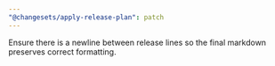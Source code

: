 ```yaml
---
"@changesets/apply-release-plan": patch
---
```


Ensure there is a newline between release lines so the final markdown preserves correct formatting.
